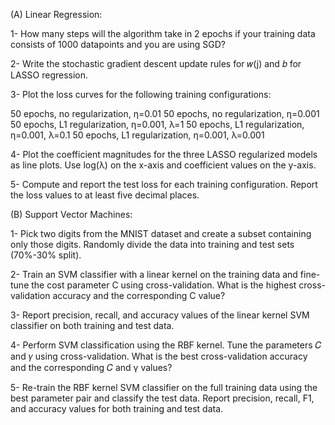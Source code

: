 (A) Linear Regression:


1- How many steps will the algorithm take in 2 epochs if your training data consists of 1000 datapoints and you are using SGD?

2- Write the stochastic gradient descent update rules for  𝑤(j) and 𝑏 for LASSO regression.

3- Plot the loss curves for the following training configurations:

50 epochs, no regularization, η=0.01
50 epochs, no regularization, η=0.001
50 epochs, L1 regularization, η=0.001, λ=1
50 epochs, L1 regularization, η=0.001, λ=0.1
50 epochs, L1 regularization, η=0.001, λ=0.001

4- Plot the coefficient magnitudes for the three LASSO regularized models as line plots. Use log(λ) on the x-axis and coefficient values on the y-axis.

5- Compute and report the test loss for each training configuration. Report the loss values to at least five decimal places.

(B) Support Vector Machines:


1- Pick two digits from the MNIST dataset and create a subset containing only those digits. Randomly divide the data into training and test sets (70%-30% split).

2- Train an SVM classifier with a linear kernel on the training data and fine-tune the cost parameter C using cross-validation. What is the highest cross-validation accuracy and the corresponding C value?

3- Report precision, recall, and accuracy values of the linear kernel SVM classifier on both training and test data.

4- Perform SVM classification using the RBF kernel. Tune the parameters 𝐶 and 𝛾 using cross-validation. What is the best cross-validation accuracy and the corresponding 𝐶 and 
γ values?

5- Re-train the RBF kernel SVM classifier on the full training data using the best parameter pair and classify the test data. Report precision, recall, F1, and accuracy values for both training and test data.
